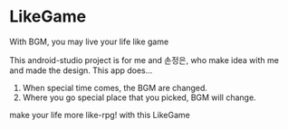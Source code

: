 # LikeGame
With BGM, you may live your life like game

This android-studio project is for me and 손정은, who make idea with me and made the design.
This app does...
1. When special time comes, the BGM are changed. 
2. Where you go special place that you picked, BGM will change.

make your life more like-rpg! with this LikeGame

